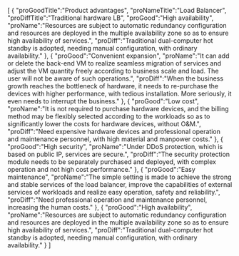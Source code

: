 [
	{
		"proGoodTitle":"Product advantages",
		"proNameTitle":"Load Balancer",
		"proDiffTitle":"Traditional hardware LB",
		"proGood":"High availability",
		"proName":"Resources are subject to automatic redundancy configuration and resources are deployed in the multiple availability zone so as to ensure high availability of services.",
		"proDiff":"Traditional dual-computer hot standby is adopted, needing manual configuration, with ordinary availability."
	},
	{
		"proGood":"Convenient expansion",
		"proName":"It can add or delete the back-end VM to realize seamless migration of services and adjust the VM quantity freely according to business scale and load. The user will not be aware of such operations.",
		"proDiff":"When the business growth reaches the bottleneck of hardware, it needs to re-purchase the devices with higher performance, with tedious installation. More seriously, it even needs to interrupt the business."
	},
	{
		"proGood":"Low cost",
		"proName":"It is not required to purchase hardware devices, and the billing method may be flexibly selected according to the workloads so as to significantly lower the costs for hardware devices, without O&M.",
		"proDiff":"Need expensive hardware devices and professional operation and maintenance personnel, with high material and manpower costs."
	},
	{
		"proGood":"High security",
		"proName":"Under DDoS protection, which is based on public IP, services are secure.",
		"proDiff":"The security protection module needs to be separately purchased and deployed, with complex operation and not high cost performance."
	},
	{
		"proGood":"Easy maintenance",
		"proName":"The simple setting is made to achieve the strong and stable services of the load balancer, improve the capabilities of external services of workloads and realize easy operation, safety and reliability.",
		"proDiff":"Need professional operation and maintenance personnel, increasing the human costs."
	},
	{
		"proGood":"High availability",
		"proName":"Resources are subject to automatic redundancy configuration and resources are deployed in the multiple availability zone so as to ensure high availability of services.",
		"proDiff":"Traditional dual-computer hot standby is adopted, needing manual configuration, with ordinary availability."
	}
]
